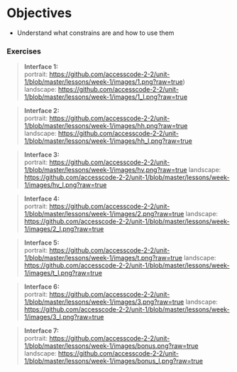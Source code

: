 # Objectives
* Understand what constrains are and how to use them

### Exercises

> **Interface 1:**  
portrait: https://github.com/accesscode-2-2/unit-1/blob/master/lessons/week-1/images/1.png?raw=true)    
landscape: https://github.com/accesscode-2-2/unit-1/blob/master/lessons/week-1/images/1_l.png?raw=true

> **Interface 2:**  
portrait: https://github.com/accesscode-2-2/unit-1/blob/master/lessons/week-1/images/hh.png?raw=true  
landscape: https://github.com/accesscode-2-2/unit-1/blob/master/lessons/week-1/images/hh_l.png?raw=true

> **Interface 3:**   
portrait: https://github.com/accesscode-2-2/unit-1/blob/master/lessons/week-1/images/hv.png?raw=true
landscape: https://github.com/accesscode-2-2/unit-1/blob/master/lessons/week-1/images/hv_l.png?raw=true

> **Interface 4:**  
portrait: https://github.com/accesscode-2-2/unit-1/blob/master/lessons/week-1/images/2.png?raw=true
landscape: https://github.com/accesscode-2-2/unit-1/blob/master/lessons/week-1/images/2_l.png?raw=true

> **Interface 5:**  
portrait: https://github.com/accesscode-2-2/unit-1/blob/master/lessons/week-1/images/t.png?raw=true
landscape: https://github.com/accesscode-2-2/unit-1/blob/master/lessons/week-1/images/t_l.png?raw=true

> **Interface 6:**  
portrait: https://github.com/accesscode-2-2/unit-1/blob/master/lessons/week-1/images/3.png?raw=true
landscape: https://github.com/accesscode-2-2/unit-1/blob/master/lessons/week-1/images/3_l.png?raw=true

> **Interface 7:**  
portrait: https://github.com/accesscode-2-2/unit-1/blob/master/lessons/week-1/images/bonus.png?raw=true
landscape: https://github.com/accesscode-2-2/unit-1/blob/master/lessons/week-1/images/bonus_l.png?raw=true

